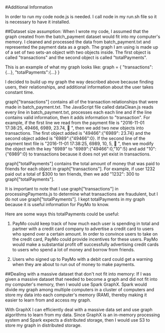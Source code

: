 #Additional Information

In order to run my code node.js is needed. I call node in my run.sh file so it is necessary to have it installed.

##Dataset size assumption:
When I wrote my code, I assumed that the graph created from the batch_payment dataset would fit into my computer's memory. I cleaned and processed the data from batch_payment.txt and represented the payment data as a graph. The graph I am using is made up of a set of two sets-an object with two objects inside. The first object is called "transactions" and the second object is called "totalPayments".  

This is an example of what my graph looks like:
graph = {
  "transactions":{...},
  "totalPayments":{...}
}

I decided to build up my graph the way described above because finding users, their relationships, and additional information about the user takes constant time.

graph["transactions"] contains all of the transaction relationships that were made in batch_payment.txt. The JavaScript file called dataClean.js reads every line in batch_payment.txt, processes each each line and if the line contains valid information, then it adds information to "transaction". For example, if the first line we read from the payment file is "2016-11-01 17:38:25, 49466, 6989, 23.74, 🦄 ", then we add two new objects into transactions. The first object added is "49466":{"6989": 23.74} and the second object added is "6989":{"49466":0}. If the second line of the payment text file is "2016-11-01 17:38:25, 6989, 10, 5, 🦄 ", then we modify the object with the key "6989" to "6989":{"49466":0,"10":5} and add "10":{"6989":0} to transactions because it does not yet exist in transactions.

graph["totalPayments"] contains the total amount of money that was paid to friends for each object in graph["transactions"]. For example, if user 1232 paid out a total of $300 to ten friends, then we add "1232": 300 to graph["totalPayments"].

It is important to note that I use graph["transactions"] in processingPayments.js to determine what transactions are fraudulent, but I do not use graph["totalPayments"]. I kept totalPayments in my graph because it is useful information for PayMo to know.

Here are some ways this totalPayments could be useful:

1. PayMo could keep track of how much each user is spending in total and partner with a credit card company to advertise a credit card to users who spend over a certain amount. In order to convince users to take on the credit card, PayMo could provide incentives for these users. PayMo would make a substantial profit off successfully advertising credit cards to users who spend a lot of money and borrow from friends.

2. Users who signed up to PayMo with a debit card could get a warning when they are about to run out of money to make payments.  

##Dealing with a massive dataset that don't not fit into memory:
If I was given a massive dataset that needed to become a graph and did not fit into my computer's memory, then I would use Spark GraphX. Spark would divide my graph among multiple computers in a cluster of computers and store my data into each computer's memory (RAM), thereby making it easier to learn from and access my graph.

With GraphX I can efficiently deal with a massive data set and use graph algorithms to learn from my data. Since GraphX is an in-memory processing system and Spark expects a distributed storage, then I would use S3 to store my graph in distributed storage.
